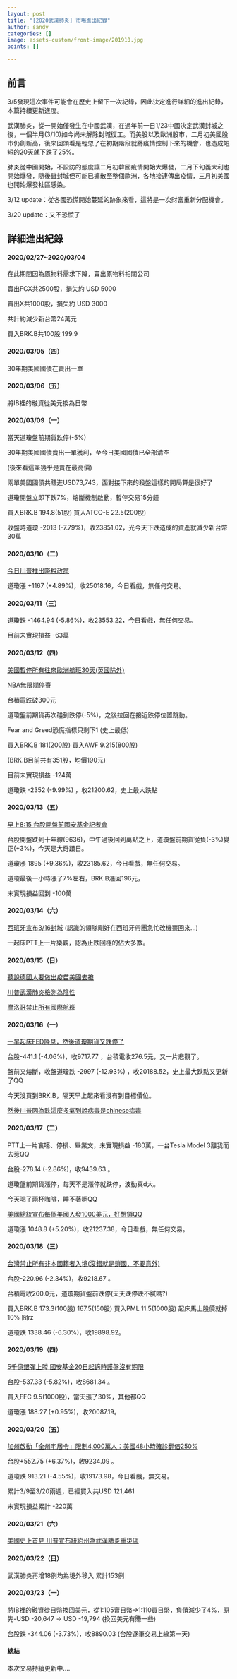 ```yaml
---
layout: post
title: "[2020武漢肺炎] 市場進出紀錄"
author: sandy
categories: []
image: assets-custom/front-image/201910.jpg
points: []

---
```

## 前言

3/5發現這次事件可能會在歷史上留下一次紀錄，因此決定進行詳細的進出紀錄，本篇持續更新進度。

武漢肺炎，從一開始僅發生在中國武漢，在過年前一日1/23中國決定武漢封城之後，一個半月(3/10)如今尚未解除封城復工。而美股以及歐洲股市，二月初美國股市仍創新高，後來回頭看是輕忽了在初期階段就將疫情控制下來的機會，也造成短短的20天就下跌了25%。

肺炎從中國開始，不設防的態度讓二月初韓國疫情開始大爆發，二月下旬義大利也開始爆發，隨後雖封城但可能已擴散至整個歐洲，各地接連傳出疫情，三月初美國也開始爆發社區感染。

3/12 update：從各國恐慌開始蔓延的跡象來看，這將是一次財富重新分配機會。

3/20 update：又不恐慌了

## 詳細進出紀錄

#### 2020/02/27\~2020/03/04

在此期間因為原物料需求下降，賣出原物料相關公司

賣出FCX共2500股，損失約 USD 5000

賣出X共1000股，損失約 USD 3000

共計約減少新台幣24萬元

買入BRK.B共100股 199.9

#### 2020/03/05（四）

30年期美國國債在賣出一單

#### 2020/03/06（五）

將IB裡的融資從美元換為日幣

#### 2020/03/09（一）

當天道瓊盤前期貨跌停(-5%)

30年期美國國債賣出一單獲利，至今日美國國債已全部清空

(後來看這筆幾乎是賣在最高價)

兩單美國國債共賺進USD73,743，面對接下來的殺盤這樣的開局算是很好了

道瓊開盤立即下跌7%，熔斷機制啟動，暫停交易15分鐘

買入BRK.B 194.8(51股) 買入ATCO-E 22.5(200股)

收盤時道瓊 -2013 (-7.79%)，收23851.02，光今天下跌造成的資產就減少新台幣30萬

#### 2020/03/10（二）

[今日川普推出降稅政策](https://money.udn.com/money/story/5710/4406668 "https://money.udn.com/money/story/5710/4406668")

道瓊漲 +1167 (+4.89%)，收25018.16，今日看戲，無任何交易。

#### 2020/03/11（三）

道瓊跌 -1464.94 (-5.86%)，收23553.22，今日看戲，無任何交易。

目前未實現損益 -63萬

#### 2020/03/12（四）

[美國暫停所有往來歐洲航班30天(英國除外)](https://tw.news.yahoo.com/%E9%98%B2%E5%A0%B5%E6%96%B0%E5%86%A0%E8%82%BA%E7%82%8E-%E5%B7%9D%E6%99%AE-13%E6%97%A5%E8%B5%B7-%E6%9A%AB%E5%81%9C%E6%89%80%E6%9C%89%E6%AD%90%E7%BE%8E%E5%BE%80%E8%BF%94%E8%88%AA%E7%8F%AD30%E5%A4%A9-021218282.html "https://tw.news.yahoo.com/%E9%98%B2%E5%A0%B5%E6%96%B0%E5%86%A0%E8%82%BA%E7%82%8E-%E5%B7%9D%E6%99%AE-13%E6%97%A5%E8%B5%B7-%E6%9A%AB%E5%81%9C%E6%89%80%E6%9C%89%E6%AD%90%E7%BE%8E%E5%BE%80%E8%BF%94%E8%88%AA%E7%8F%AD30%E5%A4%A9-021218282.html")

[NBA無限期停賽](https://news.cnyes.com/news/id/4451900 "https://news.cnyes.com/news/id/4451900")

台積電跌破300元

道瓊盤前期貨再次碰到跌停(-5%)，之後拉回在接近跌停位置跳動。

Fear and Greed恐慌指標只剩下1 (史上最低)

買入BRK.B 181(200股) 買入AWF 9.215(800股)

(BRK.B目前共有351股，均價190元)

目前未實現損益 -124萬

道瓊跌 -2352 (-9.99%) ，收21200.62，史上最大跌點

#### 2020/03/13（五）

[早上8:15 台股開盤前國安基金記者會](https://ec.ltn.com.tw/article/breakingnews/3098280 "https://ec.ltn.com.tw/article/breakingnews/3098280")

台股開盤跌到十年線(9636)，中午過後回到萬點之上，道瓊盤前期貨從負(-3%)變正(+3%)，今天是大奇蹟日。

道瓊漲 1895 (+9.36%)，收23185.62，今日看戲，無任何交易。

道瓊最後一小時漲了7%左右，BRK.B漲回196元，

未實現損益回到 -100萬

#### 2020/03/14（六）

[西班牙宣布3/16封城](https://www.setn.com/News.aspx?NewsID=707726 "https://www.setn.com/News.aspx?NewsID=707726") (認識的領隊剛好在西班牙帶團急忙改機票回來...)

一起床PTT上一片樂觀，認為止跌回穩的佔大多數。

#### 2020/03/15（日）

[聽說德國人要做出疫苗美國去搶](https://udn.com/news/story/6813/4416479 "https://udn.com/news/story/6813/4416479")

[川普武漢肺炎檢測為陰性](https://www.cna.com.tw/news/firstnews/202003150012.aspx "https://www.cna.com.tw/news/firstnews/202003150012.aspx")

[摩洛哥禁止所有國際航班](https://www.am730.com.hk/news/%E6%96%B0%E8%81%9E/%E3%80%90%E6%96%B0%E5%86%A0%E8%82%BA%E7%82%8E%E3%80%91%E9%9D%9E%E6%B4%B223%E5%9C%8B%E5%A4%B1%E5%AE%88-%E6%91%A9%E6%B4%9B%E5%93%A5%E5%90%91%E5%85%A8%E4%B8%96%E7%95%8C%E3%80%8C%E5%B0%81%E9%97%9C%E3%80%8D-211358 "https://www.am730.com.hk/news/%E6%96%B0%E8%81%9E/%E3%80%90%E6%96%B0%E5%86%A0%E8%82%BA%E7%82%8E%E3%80%91%E9%9D%9E%E6%B4%B223%E5%9C%8B%E5%A4%B1%E5%AE%88-%E6%91%A9%E6%B4%9B%E5%93%A5%E5%90%91%E5%85%A8%E4%B8%96%E7%95%8C%E3%80%8C%E5%B0%81%E9%97%9C%E3%80%8D-211358")

#### 2020/03/16（一）

[一早起床FED降息，然後道瓊期貨又跌停了](https://news.cnyes.com/news/id/4453054 "https://news.cnyes.com/news/id/4453054")

台股-441.1 (-4.06%)，收9717.77 ，台積電收276.5元，又一片悲觀了。

盤前又熔斷，收盤道瓊跌 -2997 (-12.93%) ，收20188.52，史上最大跌點又更新了QQ

今天沒買到BRK.B，隔天早上起來看沒有到目標價位。

[然後川普因為跌這麼多氣到說病毒是chinese病毒](https://news.ltn.com.tw/news/world/breakingnews/3102051 "https://news.ltn.com.tw/news/world/breakingnews/3102051")

#### 2020/03/17（二）

PTT上一片哀嚎、停損、畢業文，未實現損益 -180萬，一台Tesla Model 3離我而去惹QQ

台股-278.14 (-2.86%)，收9439.63 。

道瓊盤前期貨漲停，每天不是漲停就跌停，波動真d大。

今天喝了兩杯咖啡，睡不著啊QQ

[美國總統宣布每個美國人發1000美元，好想領QQ](https://news.cnyes.com/news/id/4454074 "https://news.cnyes.com/news/id/4454074")

道瓊漲 1048.8 (+5.20%)，收21237.38，今日看戲，無任何交易。

#### 2020/03/18（三）

[台灣禁止所有非本國籍者入境(沒錯就是鎖國，不要意外)](https://udn.com/news/story/120944/4420417 "https://udn.com/news/story/120944/4420417")

台股-220.96 (-2.34%)，收9218.67 。

台積電收260.0元，道瓊期貨盤前跌停(天天跌停跌不膩嗎?)

買入BRK.B 173.3(100股) 167.5(150股) 買入PML 11.5(1000股) 起床馬上股價就掉10% 囧rz

道瓊跌 1338.46 (-6.30%)，收19898.92。

#### 2020/03/19（四）

[5千億銀彈上膛 國安基金20日起適時護盤沒有期限](https://www.rti.org.tw/news/view/id/2056216 "https://www.rti.org.tw/news/view/id/2056216")

台股-537.33 (-5.82%)，收8681.34 。

買入FFC 9.5(1000股)，當天漲了30%，其他都QQ

道瓊漲 188.27 (+0.95%)，收20087.19。

#### 2020/03/20（五）

[加州啟動「全州宅居令」限制4,000萬人：美國48小時確診翻倍250%](https://global.udn.com/global_vision/story/8662/4429576 "https://global.udn.com/global_vision/story/8662/4429576")

台股+552.75 (+6.37%)，收9234.09 。

道瓊跌 913.21 (-4.55%)，收19173.98，今日看戲，無交易。

累計3/9至3/20兩週，已經買入共USD 121,461

未實現損益累計 -220萬

#### 2020/03/21（六）

[美國史上首見 川普宣布紐約州為武漢肺炎重災區](https://www.cna.com.tw/news/firstnews/202003210109.aspx "https://www.cna.com.tw/news/firstnews/202003210109.aspx")

#### 2020/03/22（日）

武漢肺炎再增18例均為境外移入 累計153例

#### 2020/03/23（一）

將IB裡的融資從日幣換回美元，從1:105賣日幣->1:110買日幣，負債減少了4%，原先-USD -20,647 => USD -19,794 (換回美元有賺一些)

台股跌 -344.06 (-3.73%)，收8890.03  (台股逐筆交易上線第一天)

#### 總結

本次交易持續更新中....